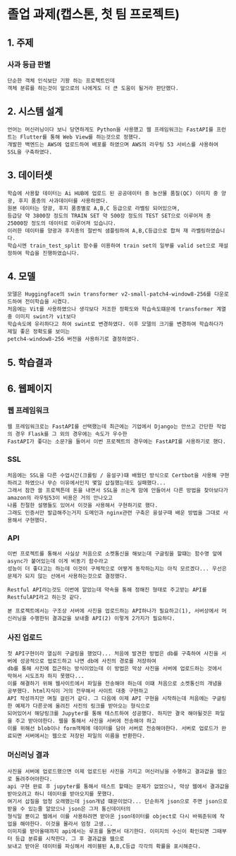 # **졸업 과제(캡스톤,  첫  팀  프로젝트)**

## **1. 주제**
### **사과 등급 판별**
  
    단순한 객체 인식보단 기왕 하는 프로젝트인데
    객체 분류를 하는것이 앞으로의 나에게도 더 큰 도움이 될거라 판단했다.
    
  
## **2. 시스템 설계**

    언어는 머신러닝이다 보니 당연하게도 Python을 사용했고 웹 프레임워크는 FastAPI를 프런트는 Flutter를 통해 Web View를 하는것으로 정했다.
    개발한 백엔드는 AWS에 업로드하여 배포를 하였으며 AWS의 라우팅 53 서비스를 사용하여 SSL을 구축하였다.


## **3. 데이터셋**

    학습에 사용할 데이터는 Ai HUB에 업로드 된 공공데이터 중 농산물 품질(QC) 이미지 중 양광, 후지 품종의 사과데이터를 사용하였다.
    원본 데이터는 양광, 후지 품종별로 A,B,C 등급으로 라벨링 되어있으며, 
    등급당 약 3800장 정도의 TRAIN SET 약 500장 정도의 TEST SET으로 이루어져 총 25000장 정도의 데이터로 이루어져 있습니다. 
    이러한 데이터를 양광과 후지종의 절반씩 샘플링하여 A,B,C등급으로 합쳐 재 라벨링하였습니다.
    학습시엔 train_test_split 함수를 이용하여 train set의 일부를 valid set으로 재설정하여 학습을 진행하였습니다.

## **4. 모델**

    모델은 Huggingface의 swin transformer v2-small-patch4-window8-256를 다운로드하여 전이학습을 시켰다.
    처음에는 Vit를 사용하였으나 생각보다 저조한 정확도와 학습속도떄문에 transformer 계열 중 이미지 swint가 vit보다
    학습속도에 유리하다고 하여 swint로 변경하였다. 이후 모델의 크기를 변경하여 학습하다가 제일 좋은 정확도를 보이는
    petch4-window8-256 버전을 사용하기로 결정하였다.


## **5. 학습결과**



## **6. 웹페이지**

### **웹 프레임워크**
    웹 프레임워크로는 FastAPI를 선택했는데 최근에는 기업에서 Django는 안쓰고 간단한 작업의 경우 Flask를 그 외의 경우에는 속도가 우수한
    FastAPI가 좋다는 소문?을 들어서 이번 프로젝트의 경우에는 FastAPI를 사용하기로 했다. 

### **SSL**
    처음에는 SSL을 다른 수업시간(크롤링 / 융설구)떄 배웠던 방식으로 Certbot을 사용해 구현하려고 하였으나 무슨 이유에서인지 몇일 삽질했는데도 실패했다...
    그래서 잠깐 쓸 프로젝튼데 돈을 내면서 SSL을 쓰는게 맘에 안들어서 다른 방법을 찾아보다가 amazon의 라우팅53이 비용은 거의 안나오고 
    나름 친절한 설명들도 있어서 이것을 사용해서 구현하기로 했다.
    그래도 인증서만 발급해주는거지 도메인과 nginx관련 구축은 융설구때 배운 방법을 그대로 사용해서 구현했다. 

### **API**
    이번 프로젝트를 통해서 사실상 처음으로 소켓통신을 해보는데 구글링을 할떄는 함수명 앞에 async가 붙어있는데 이게 비동기 함수라고
    성능이 더 좋다고는 하는데 이것이 구체적으로 어떻게 동작하는지는 아직 모르겠다... 우선은 문제가 되지 않는 선에서 사용하는것으로 결정했다.

    Restful API라는것도 이번에 알았는데 약속을 통해 정해진 형태로 주고받는 API를 RestfulAPI라고 하는것 같다. 

    본 프로젝트에서는 구조상 서버에 사진을 업로드하는 API하나가 필요하고(1), 서버상에서 머신러닝을 수행한뒤 결과값을 보내줄 API(2) 이렇게 2가지가 필요하다.

### **사진 업로드**
    첫 API구현이라 열심히 구글링을 했었다... 처음에 발견한 방법은 db를 구축하여 사진을 서버에 성공적으로 업로드하고 나면 db에 사진의 경로를 저장하여 
    db를 통해 사진에 접근하는 방식이었는데 이 방법은 막상 사진을 서버에 업로드하는 것에서 막혀서 시도조차 하지 못했다...
    이를 해결하기 위해 웹사이트에서 파일을 전송해야 하는데 이떄 처음으로 소켓통신의 개념을 공부했다. html지식이 거의 전무해서 사이트 대충 구현하고 
    API 작성까지만 며칠 걸린거 같다. 그 다음에 이제 API 구현을 시작하는데 처음에는 구글링한 예제가 다른곳에 올려진 사진의 링크를 받아오는 형식으로 
    되어있어서 해당링크를 Jupyter를 통해 테스트하여 성공했다. 하지만 결국 해야될것은 파일을 주고 받아야한다. 웹을 통해서 사진을 서버에 전송해야 하고
    이를 위해선 blob이나 form객체에 데이터를 담아 서버로 전송해야한다. 서버로 업로드가 완료되면 서버에서는 웹으로 저장된 파일의 이름을 반환한다.
    
### **머신러닝 결과**
    사진을 서버에 업로드했으면 이제 업로드된 사진을 가지고 머신러닝을 수행하고 결과값을 웹으로 돌려주어야한다. 
    api 구현 완료 후 jupyter를 통해서 테스트 할때는 문제가 없었으나, 막상 웹에서 결과값을 받아오려고 하니 데이터를 받아오지를 못했다.
    여기서 삽질을 엄청 오래했는데 json개념 떄문이었다... 단순하게 json으로 주면 json으로 받을 수 있는줄 알았으나 json은 그저 통신데이터의 
    형식일 뿐이고 웹에서 이를 사용하려면 받아온 json데이터를 object로 다시 바꿔준뒤에 작업을 해야한다. 이것을 몰라서 엄청 고생...
    이미지를 받아올때까지 api에서는 루프를 돌면서 대기한다. 이미지의 수신이 확인되면 그때부터 등급 분류를 시작한다. 그 후 결과값을 웹으로
    보내고 받아온 데이터를 파싱해서 레이블된 A,B,C등급 각각의 확률을 표시해준다.
    
